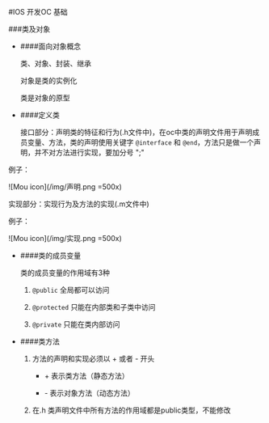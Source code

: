 #IOS 开发OC 基础

###类及对象


- ####面向对象概念

	类、对象、封装、继承
	
	对象是类的实例化
	
	类是对象的原型
- ####定义类

	接口部分：声明类的特征和行为(.h文件中)，在oc中类的声明文件用于声明成员变量、方法，类的声明使用关键字 `@interface` 和 `@end`，方法只是做一个声明，并不对方法进行实现，要加分号 ";"

例子：

![Mou icon](/img/声明.png =500x)

	
实现部分：实现行为及方法的实现(.m文件中)

例子：

![Mou icon](/img/实现.png =500x)
	

- ####类的成员变量
	
	类的成员变量的作用域有3种
	
	1. `@public` 全局都可以访问
	
	2. `@protected` 只能在内部类和子类中访问
	
	3. `@private` 只能在类内部访问
	

- ####类方法
	
	1. 方法的声明和实现必须以 + 或者 - 开头
		- \+  表示类方法（静态方法）
		
		- \-  表示对象方法（动态方法）
	
	2. 在.h 类声明文件中所有方法的作用域都是public类型，不能修改
	


